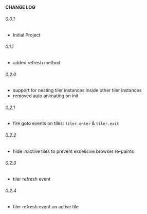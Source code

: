 #### CHANGE LOG
###### 0.0.1
* Initial Project

###### 0.1.1
* added refresh method

###### 0.2.0
* support for nesting tiler instances inside other tiler instances
* removed auto animating on init

###### 0.2.1
* fire goto events on tiles: `tiler.enter` & `tiler.exit`

###### 0.2.2
* hide inactive tiles to prevent excessive browser re-paints

###### 0.2.3
* tiler refresh event

###### 0.2.4
* tiler refresh event on active tile
